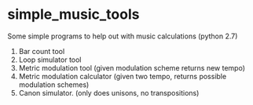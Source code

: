 # simple_music_tools
Some simple programs to help out with music calculations (python 2.7)

1) Bar count tool
2) Loop simulator tool
3) Metric modulation tool (given modulation scheme returns new tempo)
4) Metric modulation calculator (given two tempo, returns possible modulation schemes)
5) Canon simulator. (only does unisons, no transpositions)



